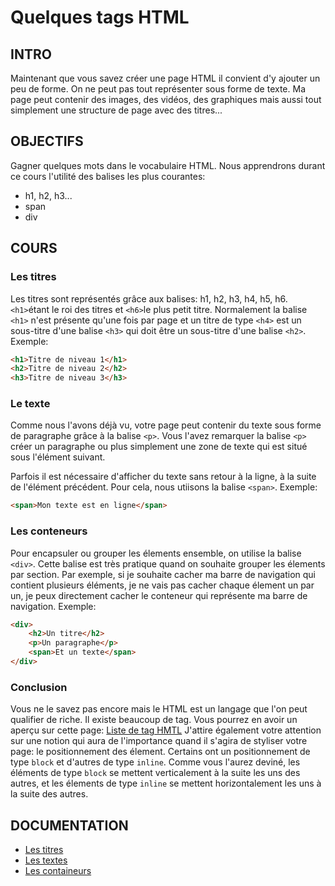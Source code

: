# Quelques tags HTML

## INTRO

Maintenant que vous savez créer une page HTML il convient d'y ajouter
un peu de forme. On ne peut pas tout représenter sous forme de texte.
Ma page peut contenir des images, des vidéos, des graphiques mais
aussi tout simplement une structure de page avec des titres...

## OBJECTIFS

Gagner quelques mots dans le vocabulaire HTML. Nous apprendrons durant ce
cours l'utilité des balises les plus courantes:

* h1, h2, h3...
* span
* div

## COURS

### Les titres

Les titres sont représentés grâce aux balises: h1, h2, h3, h4, h5, h6.
`<h1>`étant le roi des titres et `<h6>`le plus petit titre.
Normalement la balise `<h1>` n'est présente qu'une fois par page et un
titre de type `<h4>` est un sous-titre d'une balise `<h3>` qui doit être
un sous-titre d'une balise `<h2>`.
Exemple:

```html
<h1>Titre de niveau 1</h1>
<h2>Titre de niveau 2</h2>
<h3>Titre de niveau 3</h3>
```

### Le texte

Comme nous l'avons déjà vu, votre page peut contenir du texte
sous forme de paragraphe grâce à la balise `<p>`.
Vous l'avez remarquer la balise `<p>` créer un paragraphe ou plus simplement
une zone de texte qui est situé sous l'élément suivant.

Parfois il est nécessaire d'afficher du texte sans retour à la ligne,
à la suite de l'élément précédent. Pour cela, nous utiisons
la balise `<span>`.
Exemple:

```html
<span>Mon texte est en ligne</span>
```

### Les conteneurs

Pour encapsuler ou grouper les élements ensemble, on utilise la balise `<div>`.
Cette balise est très pratique quand on souhaite grouper les élements par
section. Par exemple, si je souhaite cacher ma barre de navigation qui contient
plusieurs éléments, je ne vais pas cacher chaque élement un par un, je
peux directement cacher le conteneur qui représente ma barre de navigation.
Exemple:

```html
<div>
    <h2>Un titre</h2>
    <p>Un paragraphe</p>
    <span>Et un texte</span>
</div>
```

### Conclusion

Vous ne le savez pas encore mais le HTML est un langage que l'on peut qualifier
de riche. Il existe beaucoup de tag.
Vous pourrez en avoir un aperçu sur cette page: [Liste de tag HMTL](https://developer.mozilla.org/fr/docs/Web/HTML/Element)
J'attire également votre attention sur une notion qui aura de l'importance
quand il s'agira de styliser votre page: le positionnement des élement.
Certains ont un positionnement de type `block` et d'autres de type `inline`.
Comme vous l'aurez deviné, les éléments de type `block` se mettent verticalement
à la suite les uns des autres, et les élements de type `inline` se mettent
horizontalement les uns à la suite des autres.

## DOCUMENTATION

* [Les titres](https://developer.mozilla.org/fr/docs/Web/HTML/Element/Heading_Elements)
* [Les textes](https://developer.mozilla.org/fr/docs/Web/HTML/Element/span)
* [Les containeurs](https://developer.mozilla.org/fr/docs/Web/HTML/Element/div)
